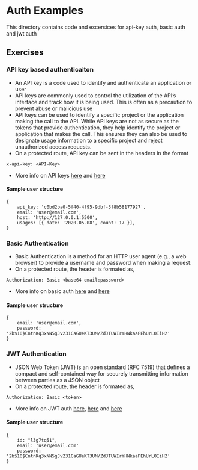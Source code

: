# Auth Examples

This directory contains code and excersices for api-key auth, basic auth and jwt auth

## Exercises

### API key based authenticaiton

-   An API key is a code used to identify and authenticate an application or user
-   API keys are commonly used to control the utilization of the API’s interface and track how it is being used. This is often as a precaution to prevent abuse or malicious use
-   API keys can be used to identify a specific project or the application making the call to the API. While API keys are not as secure as the tokens that provide authentication, they help identify the project or application that makes the call. This ensures they can also be used to designate usage information to a specific project and reject unauthorized access requests.
-   On a protected route, API key can be sent in the headers in the format

```
x-api-key: <API-Key>
```

-   More info on API keys [here](https://www.fortinet.com/resources/cyberglossary/api-key) and [here](https://blog.stoplight.io/api-keys-best-practices-to-authenticate-apis)

#### Sample user structure

```
{
    api_key: 'c0bd2ba0-5f40-4f95-9dbf-3f8b58177927',
    email: 'user@email.com',
    host: 'http://127.0.0.1:5500',
    usages: [{ date: '2020-05-08', count: 17 }],
}
```

### Basic Authentication

-   Basic Authentication is a method for an HTTP user agent (e.g., a web browser) to provide a username and password when making a request.
-   On a protected route, the header is formated as,

```
Authorization: Basic <base64 email:password>
```

-   More info on basic auth [here](https://www.twilio.com/docs/glossary/what-is-basic-authentication) and [here](https://www.geeksforgeeks.org/basic-authentication-in-node-js-using-http-header/)

#### Sample user structure

```
{
    email: 'user@email.com',
    password: '2b$10$CntnKq3xNN5gJv231CaGUeKT3UM/ZdJTUWIrYHNkaaPEhUrL0IiH2'
}
```

### JWT Authentication

-   JSON Web Token (JWT) is an open standard (RFC 7519) that defines a compact and self-contained way for securely transmitting information between parties as a JSON object
-   On a protected route, the header is formated as,

```
Authorization: Basic <token>
```

-   More info on JWT auth [here](https://jwt.io/introduction), [here](https://blog.logrocket.com/jwt-authentication-best-practices/) and [here](https://www.freecodecamp.org/news/securing-node-js-restful-apis-with-json-web-tokens-9f811a92bb52/)

#### Sample user structure

```
{
    id: "l3g7tq51",
    email: 'user@email.com'
    password: '2b$10$CntnKq3xNN5gJv231CaGUeKT3UM/ZdJTUWIrYHNkaaPEhUrL0IiH2'
}
```
